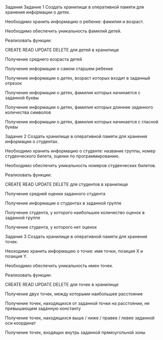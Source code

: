 Задания
Задание 1
Создать хранилище в оперативной памяти для хранения информации о детях.

Необходимо хранить информацию о ребенке: фамилия и возраст.

Необходимо обеспечить уникальность фамилий детей.

Реализовать функции:

CREATE READ UPDATE DELETE для детей в хранилище

Получение среднего возраста детей

Получение информации о самом старшем ребенке

Получение информации о детях, возраст которых входит в заданный отрезок

Получение информации о детях, фамилия которых начинается с заданной буквы

Получение информации о детях, фамилия которых длиннее заданного количества символов

Получение информации о детях, фамилия которых начинается с гласной буквы

Задание 2
Создать хранилище в оперативной памяти для хранения информации о студентах.

Необходимо хранить информацию о студенте: название группы, номер студенческого билета, оценки по программированию.

Необходимо обеспечить уникальность номеров студенческих билетов.

Реализовать функции:

CREATE READ UPDATE DELETE для студентов в хранилище

Получение средней оценки заданного студента

Получение информации о студентах в заданной группе

Получение студента, у которого наибольшее количество оценок в заданной группе

Получение студента, у которого нет оценок

Задание 3
Создать хранилище в оперативной памяти для хранения точек.

Неоходимо хранить информацию о точке: имя точки, позиция X и позиция Y.

Необходимо обеспечить уникальность имен точек.

Реализовать функции:

CREATE READ UPDATE DELETE для точек в хранилище

Получение двух точек, между которыми наибольшее расстояние

Получение точек, находящихся от заданной точки на расстоянии, не превышающем заданную константу

Получение точек, находящихся выше / ниже / правее / левее заданной оси координат

Получение точек, входящих внутрь заданной прямоугольной зоны
